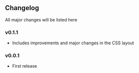## Changelog

All major changes will be listed here

### v0.1.1
- Includes improvements and major changes in the CSS layout

### v0.0.1
- First release

